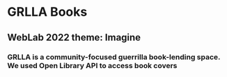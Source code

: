 # GRLLA Books

## WebLab 2022 theme: Imagine

### GRLLA is a community-focused guerrilla book-lending space. We used Open Library API to access book covers
